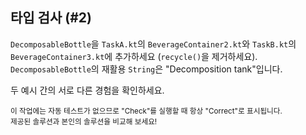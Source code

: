 ## 타입 검사 (#2)

`DecomposableBottle`을 `TaskA.kt`의 `BeverageContainer2.kt`와 `TaskB.kt`의 `BeverageContainer3.kt`에 추가하세요 (`recycle()`을 제거하세요). `DecomposableBottle`의 재활용 `String`은 "Decomposition tank"입니다.

두 예시 간의 서로 다른 경험을 확인하세요.

<sub> 이 작업에는 자동 테스트가 없으므로 "Check"를 실행할 때 항상 "Correct"로 표시됩니다.  
제공된 솔루션과 본인의 솔루션을 비교해 보세요! </sub>